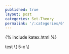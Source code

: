 ```yaml
---
published: true
layout: post
categories: Set-Theory
permalink: '/:categories/6'
---
```

{% include katex.html %}

test \\( 5-x \\)

